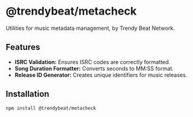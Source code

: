 # @trendybeat/metacheck

Utilities for music metadata management, by Trendy Beat Network.

## Features
- **ISRC Validation:** Ensures ISRC codes are correctly formatted.
- **Song Duration Formatter:** Converts seconds to MM:SS format.
- **Release ID Generator:** Creates unique identifiers for music releases.

## Installation
```bash
npm install @trendybeat/metacheck
